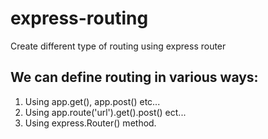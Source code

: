 # express-routing
Create different type of routing using express router 

## We can define routing in various ways:
1. Using app.get(), app.post() etc...
2. Using app.route('url').get().post() ect...
3. Using express.Router() method.
